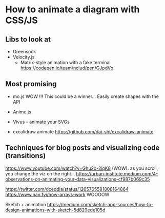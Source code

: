 # How to animate a diagram with CSS/JS

## Libs to look at 
* Greensock
* Velocity.js
	* Matrix-style animation with a fake terminal
https://codepen.io/team/nclud/pen/GJpdVo

## Most promising
* mo.js WOW !!! This could be a winner... Easily create shapes with the API
* Anime.js
* Vivus - animate your SVGs

* excalidraw animate
https://github.com/dai-shi/excalidraw-animate

## Techniques for blog posts and visualizing code (transitions)
https://www.youtube.com/watch?v=Ghu2o-2iqK8 (WOW). as you scroll, you change the
viz on the right...
https://urban-institute.medium.com/4-observations-on-animating-your-data-visualizations-cf987b069c35


https://twitter.com/dceddia/status/1265765581808164864
https://www.nan.fyi/how-arrays-work WOOOOW




Sketch + animation 
https://medium.com/sketch-app-sources/how-to-design-animations-with-sketch-5d829ede105d
